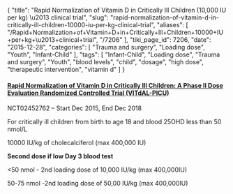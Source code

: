 {
    "title": "Rapid Normalization of Vitamin D in Critically Ill Children (10,000 IU per kg) \u2013 clinical trial",
    "slug": "rapid-normalization-of-vitamin-d-in-critically-ill-children-10000-iu-per-kg-clinical-trial",
    "aliases": [
        "/Rapid+Normalization+of+Vitamin+D+in+Critically+Ill+Children+10000+IU+per+kg+\u2013+clinical+trial",
        "/7206"
    ],
    "tiki_page_id": 7206,
    "date": "2015-12-28",
    "categories": [
        "Trauma and surgery",
        "Loading dose",
        "Youth",
        "Infant-Child"
    ],
    "tags": [
        "Infant-Child",
        "Loading dose",
        "Trauma and surgery",
        "Youth",
        "blood levels",
        "child",
        "dosage",
        "high dose",
        "therapeutic intervention",
        "vitamin d"
    ]
}


#### [Rapid Normalization of Vitamin D in Critically Ill Children: A Phase II Dose Evaluation Randomized Controlled Trial (VITdAL-PICU)](https://clinicaltrials.gov/ct2/show/NCT02452762?term=NCT02452762&rank=1)

NCT02452762 – Start Dec 2015, End Dec 2018

For critically ill children from birth to age 18 and blood 25OHD less than 50 nmol/L

10000 IU/kg of cholecalciferol (max 400,000 IU)

 **Second dose if low Day 3 blood test** 

<50 nmol - 2nd loading dose of 10,000 IU/kg (max 400,000IU)

50-75 nmol -2nd loading dose of 50,00 IU/kg (max 400,000IU)